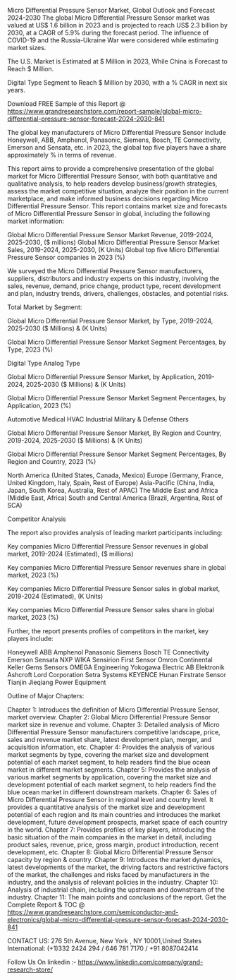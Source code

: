 Micro Differential Pressure Sensor Market, Global Outlook and Forecast 2024-2030
The global Micro Differential Pressure Sensor market was valued at US$ 1.6 billion in 2023 and is projected to reach US$ 2.3 billion by 2030, at a CAGR of 5.9% during the forecast period. The influence of COVID-19 and the Russia-Ukraine War were considered while estimating market sizes.

The U.S. Market is Estimated at $ Million in 2023, While China is Forecast to Reach $ Million.

Digital Type Segment to Reach $ Million by 2030, with a % CAGR in next six years.

Download FREE Sample of this Report @ https://www.grandresearchstore.com/report-sample/global-micro-differential-pressure-sensor-forecast-2024-2030-841

The global key manufacturers of Micro Differential Pressure Sensor include Honeywell, ABB, Amphenol, Panasonic, Siemens, Bosch, TE Connectivity, Emerson and Sensata, etc. in 2023, the global top five players have a share approximately % in terms of revenue.

This report aims to provide a comprehensive presentation of the global market for Micro Differential Pressure Sensor, with both quantitative and qualitative analysis, to help readers develop business/growth strategies, assess the market competitive situation, analyze their position in the current marketplace, and make informed business decisions regarding Micro Differential Pressure Sensor. This report contains market size and forecasts of Micro Differential Pressure Sensor in global, including the following market information:

Global Micro Differential Pressure Sensor Market Revenue, 2019-2024, 2025-2030, ($ millions)
Global Micro Differential Pressure Sensor Market Sales, 2019-2024, 2025-2030, (K Units)
Global top five Micro Differential Pressure Sensor companies in 2023 (%)

We surveyed the Micro Differential Pressure Sensor manufacturers, suppliers, distributors and industry experts on this industry, involving the sales, revenue, demand, price change, product type, recent development and plan, industry trends, drivers, challenges, obstacles, and potential risks.

Total Market by Segment:

Global Micro Differential Pressure Sensor Market, by Type, 2019-2024, 2025-2030 ($ Millions) & (K Units)

Global Micro Differential Pressure Sensor Market Segment Percentages, by Type, 2023 (%)

Digital Type
Analog Type

Global Micro Differential Pressure Sensor Market, by Application, 2019-2024, 2025-2030 ($ Millions) & (K Units)

Global Micro Differential Pressure Sensor Market Segment Percentages, by Application, 2023 (%)

Automotive
Medical
HVAC
Industrial
Military & Defense
Others

Global Micro Differential Pressure Sensor Market, By Region and Country, 2019-2024, 2025-2030 ($ Millions) & (K Units)

Global Micro Differential Pressure Sensor Market Segment Percentages, By Region and Country, 2023 (%)

North America (United States, Canada, Mexico)
Europe (Germany, France, United Kingdom, Italy, Spain, Rest of Europe)
Asia-Pacific (China, India, Japan, South Korea, Australia, Rest of APAC)
The Middle East and Africa (Middle East, Africa)
South and Central America (Brazil, Argentina, Rest of SCA)

Competitor Analysis

The report also provides analysis of leading market participants including:

Key companies Micro Differential Pressure Sensor revenues in global market, 2019-2024 (Estimated), ($ millions)

Key companies Micro Differential Pressure Sensor revenues share in global market, 2023 (%)

Key companies Micro Differential Pressure Sensor sales in global market, 2019-2024 (Estimated), (K Units)

Key companies Micro Differential Pressure Sensor sales share in global market, 2023 (%)

Further, the report presents profiles of competitors in the market, key players include:

Honeywell
ABB
Amphenol
Panasonic
Siemens
Bosch
TE Connectivity
Emerson
Sensata
NXP
WIKA
Sensirion
First Sensor
Omron
Continental
Keller
Gems Sensors
OMEGA Engineering
Yokogawa Electric
AB Elektronik
Ashcroft
Lord Corporation
Setra Systems
KEYENCE
Hunan Firstrate Sensor
Tianjin Jieqiang Power Equipment

Outline of Major Chapters:

Chapter 1: Introduces the definition of Micro Differential Pressure Sensor, market overview.
Chapter 2: Global Micro Differential Pressure Sensor market size in revenue and volume.
Chapter 3: Detailed analysis of Micro Differential Pressure Sensor manufacturers competitive landscape, price, sales and revenue market share, latest development plan, merger, and acquisition information, etc.
Chapter 4: Provides the analysis of various market segments by type, covering the market size and development potential of each market segment, to help readers find the blue ocean market in different market segments.
Chapter 5: Provides the analysis of various market segments by application, covering the market size and development potential of each market segment, to help readers find the blue ocean market in different downstream markets.
Chapter 6: Sales of Micro Differential Pressure Sensor in regional level and country level. It provides a quantitative analysis of the market size and development potential of each region and its main countries and introduces the market development, future development prospects, market space of each country in the world.
Chapter 7: Provides profiles of key players, introducing the basic situation of the main companies in the market in detail, including product sales, revenue, price, gross margin, product introduction, recent development, etc.
Chapter 8: Global Micro Differential Pressure Sensor capacity by region & country.
Chapter 9: Introduces the market dynamics, latest developments of the market, the driving factors and restrictive factors of the market, the challenges and risks faced by manufacturers in the industry, and the analysis of relevant policies in the industry.
Chapter 10: Analysis of industrial chain, including the upstream and downstream of the industry.
Chapter 11: The main points and conclusions of the report.
Get the Complete Report & TOC @ https://www.grandresearchstore.com/semiconductor-and-electronics/global-micro-differential-pressure-sensor-forecast-2024-2030-841

CONTACT US:
276 5th Avenue, New York , NY 10001,United States
International: (+1)332 2424 294 / 646 781 7170 / +91 8087042414

Follow Us On linkedin :- https://www.linkedin.com/company/grand-research-store/
